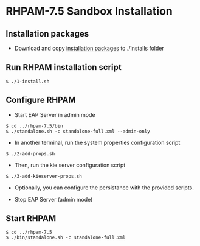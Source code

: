 # RHPAM-7.5 Sandbox Installation

## Installation packages

- Download and copy [installation packages](installs/README.md) to ./installs folder

## Run RHPAM installation script

```
$ ./1-install.sh
```

## Configure RHPAM

- Start EAP Server in admin mode

```
$ cd ../rhpam-7.5/bin
$ ./standalone.sh -c standalone-full.xml --admin-only
```

- In another terminal, run the system properties configuration script

```
$ ./2-add-props.sh
```

- Then, run the kie server configuration script

```
$ ./3-add-kieserver-props.sh
```

- Optionally, you can configure the persistance with the provided scripts.

- Stop EAP Server (admin mode)

## Start RHPAM

```
$ cd ../rhpam-7.5
$ ./bin/standalone.sh -c standalone-full.xml
```
